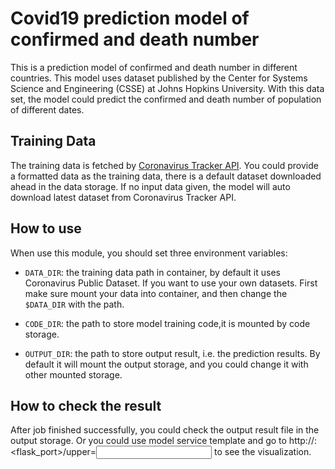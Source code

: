# Covid19 prediction model of confirmed and death number

This is a prediction model of confirmed and death number in different countries. This model uses dataset published by the Center for Systems Science and Engineering (CSSE) at Johns Hopkins University. With this data set, the model could predict the confirmed and death number of population of different dates.

## Training Data

The training data is fetched by [Coronavirus Tracker API](https://github.com/ExpDev07/coronavirus-tracker-api). You could provide a formatted data as the training data, there is a default dataset downloaded ahead in the data storage. If no input data given, the model will auto download latest dataset from Coronavirus Tracker API.

## How to use

When use this module, you should set three environment variables:

- `DATA_DIR`: the training data path in container, by default it uses Coronavirus Public Dataset. If you want to use your own datasets. First make sure mount your data into container, and then change the `$DATA_DIR` with the path.

- `CODE_DIR`: the path to store model training code,it is mounted by code storage.

- `OUTPUT_DIR`: the path to store output result, i.e. the prediction results. By default it will mount the output storage, and you could change it with other mounted storage.

## How to check the result

After job finished successfully, you could check the output result file in the output storage. Or you could use model service template and go to http://<ip>:<flask_port>/upper=<input> to see the visualization.
